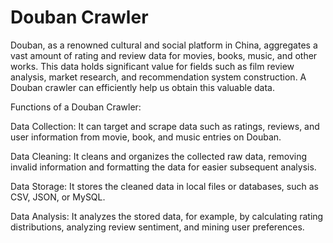 # Douban Crawler
Douban, as a renowned cultural and social platform in China, aggregates a vast amount of rating and review data for movies, books, music, and other works. This data holds significant value for fields such as film review analysis, market research, and recommendation system construction. A Douban crawler can efficiently help us obtain this valuable data.

Functions of a Douban Crawler:

Data Collection: It can target and scrape data such as ratings, reviews, and user information from movie, book, and music entries on Douban.

Data Cleaning: It cleans and organizes the collected raw data, removing invalid information and formatting the data for easier subsequent analysis.

Data Storage: It stores the cleaned data in local files or databases, such as CSV, JSON, or MySQL.

Data Analysis: It analyzes the stored data, for example, by calculating rating distributions, analyzing review sentiment, and mining user preferences.
